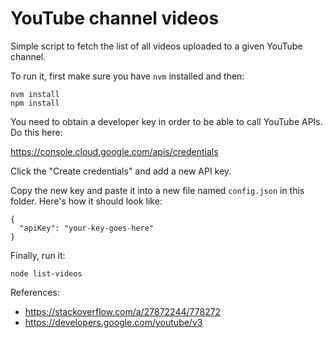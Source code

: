 
# YouTube channel videos

Simple script to fetch the list of all videos uploaded to a given YouTube channel.

To run it, first make sure you have `nvm` installed and then:

    nvm install
    npm install

You need to obtain a developer key in order to be able to call YouTube APIs. Do this here:

https://console.cloud.google.com/apis/credentials

Click the "Create credentials" and add a new API key.

Copy the new key and paste it into a new file named `config.json` in this folder. Here's how it should look like:

    {
      "apiKey": "your-key-goes-here"
    }

Finally, run it:

    node list-videos

References:

- https://stackoverflow.com/a/27872244/778272
- https://developers.google.com/youtube/v3
